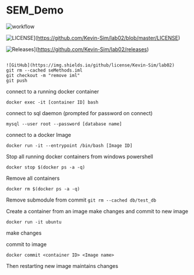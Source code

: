 # SEM_Demo

![workflow](https://github.com/Kevin-Sim/lab02/actions/workflows/main.yml/badge.svg)

![LICENSE](https://img.shields.io/github/license/Kevin-Sim/lab02.svg?style=flat-square)](https://github.com/Kevin-Sim/lab02/blob/master/LICENSE)

![Releases](https://img.shields.io/github/release/Kevin-Sim/lab02/all.svg?style=flat-square)](https://github.com/Kevin-Sim/lab02/releases)

```

![GitHub](https://img.shields.io/github/license/Kevin-Sim/lab02)
git rm --cached seMethods.iml
git checkout -m "remove iml"
git push
```

connect to a running docker container

`docker exec -it [container ID] bash`

connect to sql daemon (prompted for password on connect)

`mysql --user root --password [database name]`

connect to a docker Image

`docker run -it --entrypoint /bin/bash [Image ID]`

Stop all running docker containers from windows powershell

`docker stop $(docker ps -a -q)`

Remove all containers

`docker rm $(docker ps -a -q)`

Remove submodule from commit
`git rm --cached db/test_db`

Create a container from an image make changes and commit to new image

`docker run -it ubuntu`

make changes

commit to image

`docker commit <container ID> <Image name>`

Then restarting new image maintains changes
